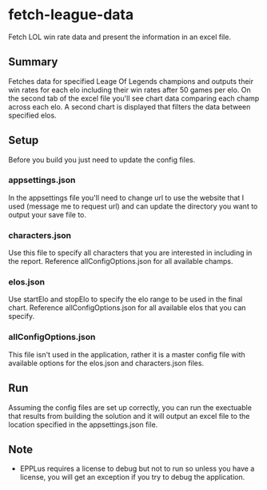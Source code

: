 # fetch-league-data
Fetch LOL win rate data and present the information in an excel file.

## Summary
Fetches data for specified Leage Of Legends champions and outputs their win rates for each elo including their win rates after 50 games per elo. On the second tab of the excel file you'll see chart data comparing each champ across each elo. A second chart is displayed that filters the data between specified elos.

## Setup
Before you build you just need to update the config files. 

### appsettings.json
In the appsettings file you'll need to change url to use the website that I used (message me to request url) and can update the directory you want to output your save file to. 

### characters.json
Use this file to specify all characters that you are interested in including in the report. Reference allConfigOptions.json for all available champs.

### elos.json
Use startElo and stopElo to specify the elo range to be used in the final chart. Reference allConfigOptions.json for all available elos that you can specify.

### allConfigOptions.json
This file isn't used in the application, rather it is a master config file with available options for the elos.json and characters.json files.

## Run
Assuming the config files are set up correctly, you can run the exectuable that results from building the solution and it will output an excel file to the location specified in the appsettings.json file. 

## Note
- EPPLus requires a license to debug but not to run so unless you have a license, you will get an exception if you try to debug the application.
